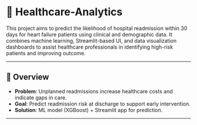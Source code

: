 # 💓 Healthcare-Analytics
This project aims to predict the likelihood of hospital readmission within 30 days for heart failure patients using clinical and
demographic data. It combines machine learning, Streamlit-based UI, and data visualization dashboards to assist healthcare professionals
in identifying high-risk patients and improving outcome.

---

## 📘 Overview
- **Problem**: Unplanned readmissions increase healthcare costs and indicate gaps in care.
- **Goal**: Predict readmission risk at discharge to support early intervention.
- **Solution**: ML model (XGBoost) + Streamlit app for prediction.

---

##
